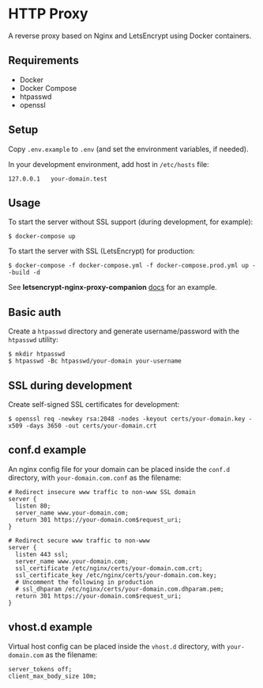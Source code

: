 # HTTP Proxy

A reverse proxy based on Nginx and LetsEncrypt using Docker containers.

## Requirements

- Docker
- Docker Compose
- htpasswd
- openssl

## Setup
    
Copy `.env.example` to `.env` (and set the environment variables, if needed).

In your development environment, add host in `/etc/hosts` file:

```
127.0.0.1   your-domain.test
``` 
    
## Usage

To start the server without SSL support (during development, for example):

```
$ docker-compose up
```

To start the server with SSL (LetsEncrypt) for production:

```
$ docker-compose -f docker-compose.yml -f docker-compose.prod.yml up --build -d
```

See **letsencrypt-nginx-proxy-companion** [docs](https://github.com/JrCs/docker-letsencrypt-nginx-proxy-companion#step-3---proxyed-containers) for an example.

## Basic auth

Create a `htpasswd` directory and generate username/password with the `htpasswd` utility:

```
$ mkdir htpasswd
$ htpasswd -Bc htpasswd/your-domain your-username
```

## SSL during development

Create self-signed SSL certificates for development:

```
$ openssl req -newkey rsa:2048 -nodes -keyout certs/your-domain.key -x509 -days 3650 -out certs/your-domain.crt
```

## conf.d example

An nginx config file for your domain can be placed inside the `conf.d` directory, with `your-domain.com.conf` as the filename:

```
# Redirect insecure www traffic to non-www SSL domain
server {
  listen 80;
  server_name www.your-domain.com;
  return 301 https://your-domain.com$request_uri;
}

# Redirect secure www traffic to non-www
server {
  listen 443 ssl;
  server_name www.your-domain.com;
  ssl_certificate /etc/nginx/certs/your-domain.com.crt;
  ssl_certificate_key /etc/nginx/certs/your-domain.com.key;
  # Uncomment the following in production
  # ssl_dhparam /etc/nginx/certs/your-domain.com.dhparam.pem;
  return 301 https://your-domain.com$request_uri;
}
```

## vhost.d example

Virtual host config can be placed inside the `vhost.d` directory, with `your-domain.com` as the filename:

```
server_tokens off;
client_max_body_size 10m;
```
